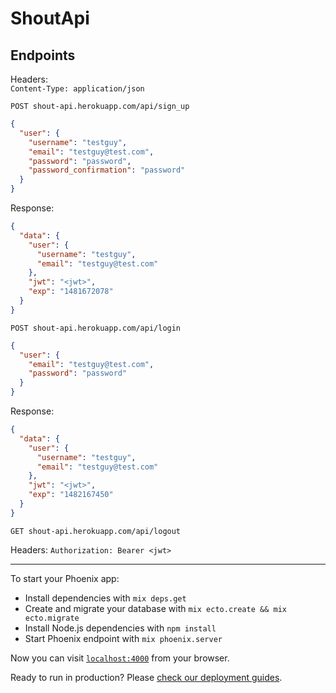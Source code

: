 # ShoutApi

## Endpoints
Headers:  
`Content-Type: application/json`

`POST shout-api.herokuapp.com/api/sign_up`

```JSON
{
  "user": {
    "username": "testguy",
    "email": "testguy@test.com",
    "password": "password",
    "password_confirmation": "password"
  }
}

```

Response:
```JSON
{
  "data": {
    "user": {
      "username": "testguy",
      "email": "testguy@test.com"
    },
    "jwt": "<jwt>",
    "exp": "1481672078"
  }
}
```

`POST shout-api.herokuapp.com/api/login`

```JSON
{
  "user": {
    "email": "testguy@test.com",
    "password": "password"
  }
}
```
Response:
```JSON
{
  "data": {
    "user": {
      "username": "testguy",
      "email": "testguy@test.com"
    },
    "jwt": "<jwt>",
    "exp": "1482167450"
  }
}
```



`GET shout-api.herokuapp.com/api/logout`

Headers: 
`Authorization: Bearer <jwt>`

----
To start your Phoenix app:

  * Install dependencies with `mix deps.get`
  * Create and migrate your database with `mix ecto.create && mix ecto.migrate`
  * Install Node.js dependencies with `npm install`
  * Start Phoenix endpoint with `mix phoenix.server`

Now you can visit [`localhost:4000`](http://localhost:4000) from your browser.

Ready to run in production? Please [check our deployment guides](http://www.phoenixframework.org/docs/deployment).
